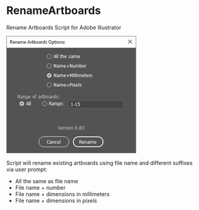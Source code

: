 # RenameArtboards
Rename Artboards Script for Adobe Illustrator 

![Rename Artboards Screenshot](https://github.com/Wyrax/RenameArtboards/blob/master/RenameArtboardsScreenshot.png)

Script will rename existing artboards using file name and different suffixes via user prompt:
- All the same as file name
- File name + number
- File name + dimensions in millimeters
- File name + dimensions in pixels
